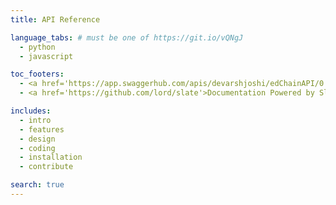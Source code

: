 ```yaml
---
title: API Reference

language_tabs: # must be one of https://git.io/vQNgJ
  - python
  - javascript

toc_footers:
  - <a href='https://app.swaggerhub.com/apis/devarshjoshi/edChainAPI/0.1#/'>Checkout the edChain API</a>
  - <a href='https://github.com/lord/slate'>Documentation Powered by Slate</a>

includes:
  - intro
  - features
  - design
  - coding
  - installation
  - contribute

search: true
---
```




